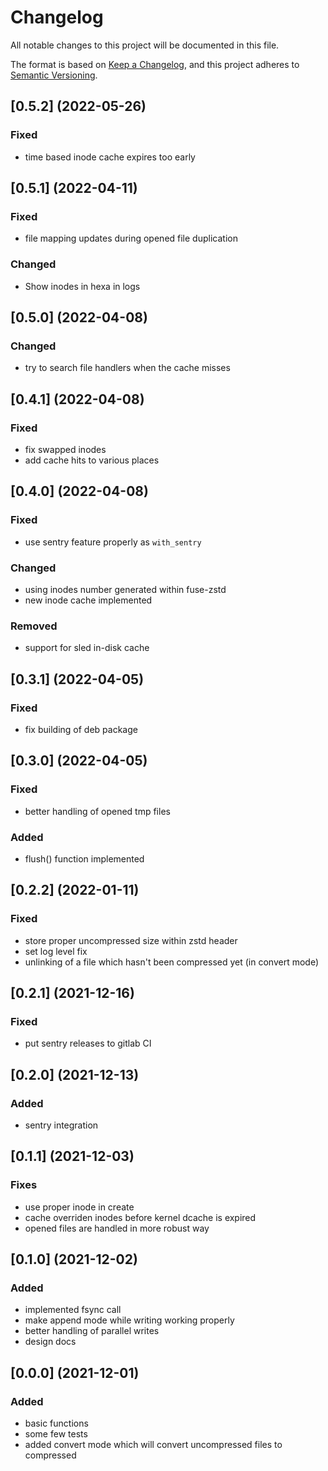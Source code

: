 
# Changelog
All notable changes to this project will be documented in this file.

The format is based on [Keep a Changelog](https://keepachangelog.com/en/1.0.0/),
and this project adheres to [Semantic Versioning](https://semver.org/spec/v2.0.0.html).


## [0.5.2] (2022-05-26)

### Fixed
* time based inode cache expires too early


## [0.5.1] (2022-04-11)

### Fixed
* file mapping updates during opened file duplication

### Changed
* Show inodes in hexa in logs


## [0.5.0] (2022-04-08)

### Changed
* try to search file handlers when the cache misses


## [0.4.1] (2022-04-08)

### Fixed
* fix swapped inodes
* add cache hits to various places


## [0.4.0] (2022-04-08)

### Fixed
* use sentry feature properly as `with_sentry`

### Changed
* using inodes number generated within fuse-zstd
* new inode cache implemented

### Removed
* support for sled in-disk cache


## [0.3.1] (2022-04-05)

### Fixed
* fix building of deb package


## [0.3.0] (2022-04-05)

### Fixed
* better handling of opened tmp files

### Added
* flush() function implemented


## [0.2.2] (2022-01-11)

### Fixed
* store proper uncompressed size within zstd header
* set log level fix
* unlinking of a file which hasn't been compressed yet (in convert mode)


## [0.2.1] (2021-12-16)

### Fixed
* put sentry releases to gitlab CI


## [0.2.0] (2021-12-13)

### Added
* sentry integration


## [0.1.1] (2021-12-03)

### Fixes
* use proper inode in create
* cache overriden inodes before kernel dcache is expired
* opened files are handled in more robust way


## [0.1.0] (2021-12-02)

### Added
* implemented fsync call
* make append mode while writing working properly
* better handling of parallel writes
* design docs


## [0.0.0] (2021-12-01)

### Added
* basic functions
* some few tests
* added convert mode which will convert uncompressed files to compressed
